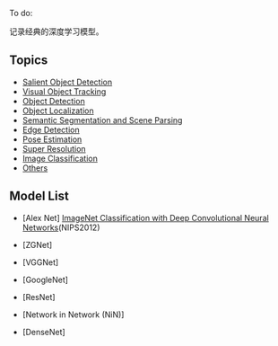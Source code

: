 To do:

记录经典的深度学习模型。
 ## Topics
- [Salient Object Detection](#salient-object-detection)
- [Visual Object Tracking](#visual-object-tracking)
- [Object Detection](#object-detection)
- [Object Localization](#object-localization)
- [Semantic Segmentation and Scene Parsing](#semantic-segmentation-and-scene-parsing)
- [Edge Detection](#edge-detection)
- [Pose Estimation](#pose-estimation)
- [Super Resolution](#super-resolution)
- [Image Classification](#image-classification)
- [Others](#others)
 ## Model List
 - [Alex Net]
 [ImageNet Classification with Deep Convolutional Neural Networks](http://papers.nips.cc/paper/4824-imagenet-classification-with-deep-convolutional-neural-networks.pdf)(NIPS2012)

 - [ZGNet]
 - [VGGNet]
 - [GoogleNet]
 - [ResNet]
 - [Network in Network (NiN)]
 - [DenseNet]
